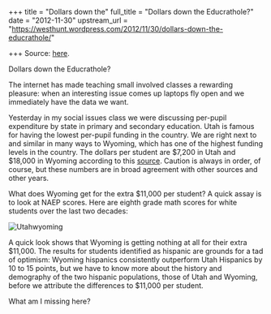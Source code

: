 +++
title = "Dollars down the"
full_title = "Dollars down the Educrathole?"
date = "2012-11-30"
upstream_url = "https://westhunt.wordpress.com/2012/11/30/dollars-down-the-educrathole/"

+++
Source: [here](https://westhunt.wordpress.com/2012/11/30/dollars-down-the-educrathole/).

Dollars down the Educrathole?

The internet has made teaching small involved classes a rewarding
pleasure: when an interesting issue comes up laptops fly open and we
immediately have the data we want.

Yesterday in my social issues class we were discussing per-pupil
expenditure by state in primary and secondary education. Utah is famous
for having the lowest per-pupil funding in the country. We are right
next to and similar in many ways to Wyoming, which has one of the
highest funding levels in the country. The dollars per student are
$7,200 in Utah and $18,000 in Wyoming according to this
[source](http://datacenter.kidscount.org/data/acrossstates/Rankings.aspx?ind=5199).
Caution is always in order, of course, but these numbers are in broad
agreement with other sources and other years.

What does Wyoming get for the extra $11,000 per student? A quick assay
is to look at NAEP scores. Here are eighth grade math scores for white
students over the last two decades:

![Utahwyoming](https://westhunt.files.wordpress.com/2012/11/utahwyoming1.jpeg?w=362&h=218 "utahwyoming.jpeg")

A quick look shows that Wyoming is getting nothing at all for their
extra $11,000. The results for students identified as hispanic are
grounds for a tad of optimism: Wyoming hispanics consistently outperform
Utah Hispanics by 10 to 15 points, but we have to know more about the
history and demography of the two hispanic populations, those of Utah
and Wyoming, before we attribute the differences to $11,000 per student.

What am I missing here?

